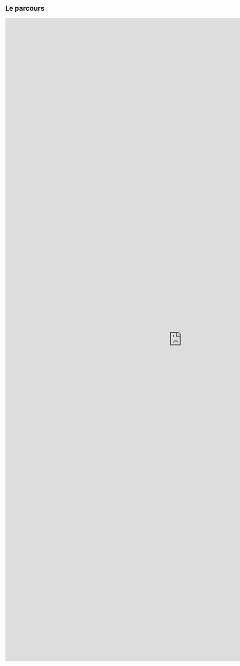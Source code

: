 ## Le parcours

<iframe width="1100" height="2000" src="https://controverses.github.io/transidentite/transtrans.html" frameborder="0" align="left" allowfullscreen></iframe>
